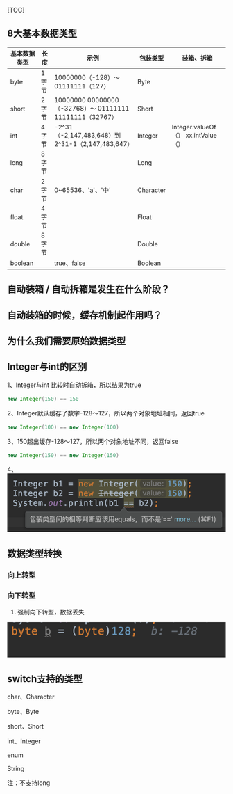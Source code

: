 [TOC]



## 8大基本数据类型

| 基本数据类型 | 长度  | 示例                                                     | 包装类型  | 装箱、拆箱                          |
| ------------ | ----- | -------------------------------------------------------- | --------- | ----------------------------------- |
| byte         | 1字节 | 10000000（-128）～ 01111111（127）                       | Byte      |                                     |
| short        | 2字节 | 10000000 00000000（-32768）～ 01111111 11111111（32767） | Short     |                                     |
| int          | 4字节 | -2^31 （-2,147,483,648）到 2^31-1（2,147,483,647）       | Integer   | Integer.valueOf（） xx.intValue（） |
| long         | 8字节 |                                                          | Long      |                                     |
| char         | 2字节 | 0~65536、'a'、'中'                                       | Character |                                     |
| float        | 4字节 |                                                          | Float     |                                     |
| double       | 8字节 |                                                          | Double    |                                     |
| boolean      |       | true、false                                              | Boolean   |                                     |

## 自动装箱 / 自动拆箱是发生在什么阶段？ 

## 自动装箱的时候，缓存机制起作用吗？

## 为什么我们需要原始数据类型

## Integer与int的区别

1、Integer与int 比较时自动拆箱，所以结果为true
```java
new Integer(150) == 150
```

2、Integer默认缓存了数字-128～127，所以两个对象地址相同，返回true

```java
new Integer(100) == new Integer(100)
```

3、150超出缓存-128～127，所以两个对象地址不同，返回false

```java
new Integer(150) == new Integer(150)
```

4、
![image-20200501191616763](asset/image-20200501191616763.png)

## 数据类型转换

### 向上转型

### 向下转型

1. 强制向下转型，数据丢失

![image-20200501185942986](asset/image-20200501185942986.png)

## switch支持的类型

char、Character

byte、Byte

short、Short

int、Integer

enum

String

注：不支持long

